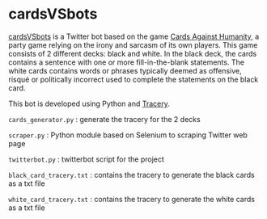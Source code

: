 # cardsVSbots
[cardsVSbots](https://twitter.com/CSbots) is a Twitter bot based on the game [Cards Against Humanity](https://cardsagainsthumanity.com/), a party game relying on the irony and sarcasm of its own players. This game consists of 2 different decks: black and white. In the black deck, the cards contains a sentence with one or more fill-in-the-blank statements. The white cards contains words or phrases typically deemed as offensive, risqué or politically incorrect used to complete the statements on the black card.

This bot is developed using Python and [Tracery](https://github.com/aparrish/pytracery). 

`cards_generator.py` : generate the tracery for the 2 decks

`scraper.py` : Python module based on Selenium to scraping Twitter web page

`twitterbot.py` : twitterbot script for the project

`black_card_tracery.txt` : contains the tracery to generate the black cards as a txt file 

`white_card_tracery.txt` : contains the tracery to generate the white cards as a txt file


